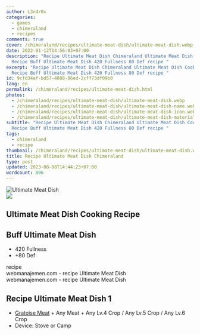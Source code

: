 ```yaml
---
author: L3n4r0x
categories:
  - games
  - chimeraland
  - recipes
comments: true
cover: /chimeraland/recipes/ultimate-meat-dish/ultimate-meat-dish.webp
date: 2022-01-12T14:56:03+07:00
description: "Recipe Ultimate Meat Dish Chimeraland Ultimate Meat Dish Cooking
  Recipe Buff Ultimate Meat Dish 420 Fullness 80 Def recipe "
excerpt: "Recipe Ultimate Meat Dish Chimeraland Ultimate Meat Dish Cooking
  Recipe Buff Ultimate Meat Dish 420 Fullness 80 Def recipe "
id: 9cfd34af-bd57-4888-86ed-2cff73df09b0
lang: en
permalink: /chimeraland/recipes/ultimate-meat-dish.html
photos:
  - /chimeraland/recipes/ultimate-meat-dish/ultimate-meat-dish.webp
  - /chimeraland/recipes/ultimate-meat-dish/ultimate-meat-dish-name.webp
  - /chimeraland/recipes/ultimate-meat-dish/ultimate-meat-dish-icon.webp
  - /chimeraland/recipes/ultimate-meat-dish/ultimate-meat-dish-material.webp
subtitle: "Recipe Ultimate Meat Dish Chimeraland Ultimate Meat Dish Cooking
  Recipe Buff Ultimate Meat Dish 420 Fullness 80 Def recipe "
tags:
  - chimeraland
  - recipe
thumbnail: /chimeraland/recipes/ultimate-meat-dish/ultimate-meat-dish.webp
title: Recipe Ultimate Meat Dish Chimeraland
type: post
updated: 2023-08-08T14:44:23+07:00
wordcount: 806
---
```


<link
  rel="stylesheet"
  href="https://rawcdn.githack.com/dimaslanjaka/Web-Manajemen/870a349/css/bootstrap-5-3-0-alpha3-wrapper.css"
/>
<section id="bootstrap-wrapper">
  <div data-bs-theme="dark">
    <div class="card mb-2">
      <div class="card-body">
        <div class="row g-0">
          <div class="col-sm-4 position-relative mb-2">
            <img
              src="https://www.webmanajemen.com/chimeraland/recipes/ultimate-meat-dish/ultimate-meat-dish-material.webp"
              class="card-img fit-cover w-100 h-100"
              alt="Ultimate Meat Dish"
              data-fancybox="true"
            />
          </div>
          <div class="col-sm-8 mb-2">
            <div class="card-body">
              <div class="d-flex flex-row align-items-center mb-3">
                <img
                  class="d-inline-block me-2"
                  src="https://www.webmanajemen.com/chimeraland/recipes/ultimate-meat-dish/ultimate-meat-dish-icon.webp"
                  width="auto"
                  height="auto"
                  style="vertical-align: middle"
                />
                <h2 class="fs-5">Ultimate Meat Dish Cooking Recipe</h2>
              </div>
              <h2 class="card-title fs-5">Buff Ultimate Meat Dish</h2>
              <div class="card-text">
                <ul>
                  <li>420 Fullness</li>
                  <li>+80 Def</li>
                </ul>
              </div>
              <span class="badge rounded-pill">recipe</span>
            </div>
            <div class="card-footer text-end text-muted mt-auto">
              webmanajemen.com - recipe Ultimate Meat Dish
            </div>
          </div>
        </div>
      </div>
      <div class="card-footer text-end text-muted">
        webmanajemen.com - recipe Ultimate Meat Dish
      </div>
    </div>
    <div class="row mb-2">
      <div class="col-12 col-lg-6 recipe-item mb-2">
        <div class="card">
          <div class="card-body">
            <h2 class="card-title fs-5">Recipe Ultimate Meat Dish 1</h2>
            <div class="card-text">
              <ul>
                <li>
                  <a
                    class="text-decoration-none text-primary"
                    href="/chimeraland/materials/gratoise-meat.html"
                    >Gratoise Meat</a
                  ><span> + </span>Any Meat<span> + </span>Any Lv.4 Crop<span>
                    / </span
                  >Any Lv.5 Crop<span> / </span>Any Lv.6 Crop
                </li>
                <li>Device: Stove or Camp</li>
              </ul>
            </div>
          </div>
        </div>
      </div>
    </div>
  </div>
</section>
